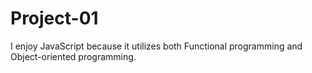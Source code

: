 # Project-01
I enjoy JavaScript because it utilizes both Functional programming and Object-oriented programming.
